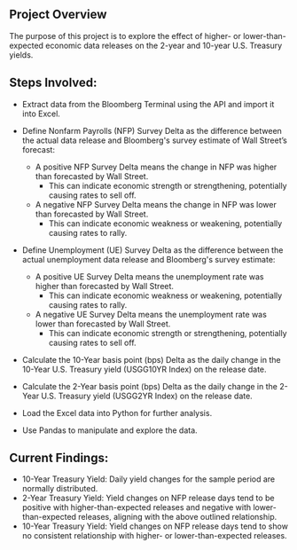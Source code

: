 ## Project Overview

The purpose of this project is to explore the effect of higher- or lower-than-expected economic data releases on the 2-year and 10-year U.S. Treasury yields.

## Steps Involved:

- Extract data from the Bloomberg Terminal using the API and import it into Excel.

- Define Nonfarm Payrolls (NFP) Survey Delta as the difference between the actual data release and Bloomberg's survey estimate of Wall Street’s forecast:
  - A positive NFP Survey Delta means the change in NFP was higher than forecasted by Wall Street.
    - This can indicate economic strength or strengthening, potentially causing rates to sell off.
  - A negative NFP Survey Delta means the change in NFP was lower than forecasted by Wall Street.
    - This can indicate economic weakness or weakening, potentially causing rates to rally.
  
- Define Unemployment (UE) Survey Delta as the difference between the actual unemployment data release and Bloomberg's survey estimate:
  - A positive UE Survey Delta means the unemployment rate was higher than forecasted by Wall Street.
    - This can indicate economic weakness or weakening, potentially causing rates to rally.
  - A negative UE Survey Delta means the unemployment rate was lower than forecasted by Wall Street.
    - This can indicate economic strength or strengthening, potentially causing rates to sell off.
- Calculate the 10-Year basis point (bps) Delta as the daily change in the 10-Year U.S. Treasury yield (USGG10YR Index) on the release date.
- Calculate the 2-Year basis point (bps) Delta as the daily change in the 2-Year U.S. Treasury yield (USGG2YR Index) on the release date.

- Load the Excel data into Python for further analysis.
- Use Pandas to manipulate and explore the data.

## Current Findings:

- 10-Year Treasury Yield: Daily yield changes for the sample period are normally distributed.
- 2-Year Treasury Yield: Yield changes on NFP release days tend to be positive with higher-than-expected releases and negative with lower-than-expected releases, aligning with the above outlined relationship.
- 10-Year Treasury Yield: Yield changes on NFP release days tend to show no consistent relationship with higher- or lower-than-expected releases.
